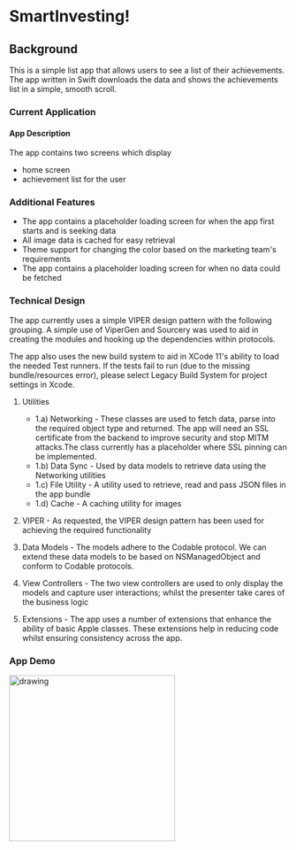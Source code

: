 # SmartInvesting!

## Background

This is a simple list app that allows users to see a list of their achievements.  
The app written in Swift downloads the data and shows the achievements list in a simple, smooth scroll. 

### Current Application

#### App Description
 
The app contains two screens which display 
-  home screen
- achievement list for the user 
    

### Additional Features

- The app contains a placeholder loading screen for when the app first starts and is seeking data
- All image data is cached for easy retrieval
- Theme support for changing the color based on the marketing team's requirements
- The app contains a placeholder loading screen for when no data could be fetched

### Technical Design

The app currently uses a simple VIPER design pattern with the following grouping. A simple use of ViperGen and Sourcery was used to aid in creating the modules and hooking up the dependencies within protocols.  

The app also uses the new build system to aid in XCode 11's ability to load the needed Test runners. 
If the tests fail to run (due to the missing bundle/resources error), please select Legacy Build System for project settings in Xcode.

1) Utilities 

    - 1.a) Networking - These classes are used to fetch data, parse into the required object type and returned. The app will need an SSL certificate from the backend to improve security and stop MITM attacks.The class currently has a placeholder where SSL pinning can be implemented.
    - 1.b) Data Sync - Used by data models to retrieve data using the Networking utilities 
    - 1.c) File Utility - A utility used to retrieve, read and pass JSON files in the app bundle
    - 1.d) Cache - A caching utility for images

2) VIPER - As requested, the VIPER design pattern has been used for achieving the required functionality

3) Data Models - The models adhere to the Codable protocol. We can extend these data models to be based on NSManagedObject and conform to Codable protocols. 

4) View Controllers - The two view controllers are used to only display the models and capture user interactions; whilst the presenter take cares of the business logic 

5) Extensions - The app uses a number of extensions that enhance the ability of basic Apple classes. These extensions help in reducing code whilst ensuring consistency across the app.

### App Demo
<img src="https://github.com/manjukiran/SmartInvesting/blob/feature/TicketRef-Implement-Coach-Feature/SmartInvesting%20Demo.gif" alt="drawing" width="300"/>


